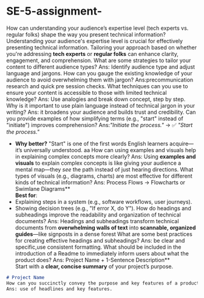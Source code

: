 # SE-5-assignment-
How can understanding your audience’s expertise level (tech experts vs. regular folks) shape the way you present technical information?
Understanding your audience's expertise level is crucial for effectively presenting technical information. Tailoring your approach based on whether you're addressing **tech experts** or **regular folks** can enhance clarity, engagement, and comprehension. 
What are some strategies to tailor your content to different audience types?
Ans: Identify audience type and adjust language and jargons.
How can you gauge the existing knowledge of your audience to avoid overwhelming them with jargon?
Ans:precommunication research and quick pre session checks.
What techniques can you use to ensure your content is accessible to those with limited technical knowledge?
Ans: Use analogies and break down concept, step by step.
Why is it important to use plain language instead of technical jargon in your writing?
Ans: it broadens your audience and builds trust and credibility.
Can you provide examples of how simplifying terms (e.g., "start" instead of "initiate") improves comprehension?
Ans:*"Initiate the process."* → ✅ *"Start the process."*  
  - **Why better?** "Start" is one of the first words English learners acquire—it’s universally understood.  aa
How can using examples and visuals help in explaining complex concepts more clearly?
Ans: Using **examples and visuals** to explain complex concepts is like giving your audience a mental map—they *see* the path instead of just hearing directions. 
What types of visuals (e.g., diagrams, charts) are most effective for different kinds of technical information?
Ans: Process Flows → Flowcharts or Swimlane Diagrams**  
**Best for**:  
- Explaining steps in a system (e.g., software workflows, user journeys).  
- Showing decision trees (e.g., "If error X, do Y").
How do headings and subheadings improve the readability and organization of technical documents?
Ans: Headings and subheadings transform technical documents from **overwhelming walls of text** into **scannable, organized guides**—like signposts in a dense forest
What are some best practices for creating effective headings and subheadings?
Ans: be clear and specific,use consistent formatting.
What should be included in the introduction of a Readme to immediately inform users about what the product does?
Ans: Project Name + 1-Sentence Description**  
Start with a **clear, concise summary** of your project’s purpose.  
```markdown
# Project Name  
How can you succinctly convey the purpose and key features of a product?
Ans: use of headlines and key features.
